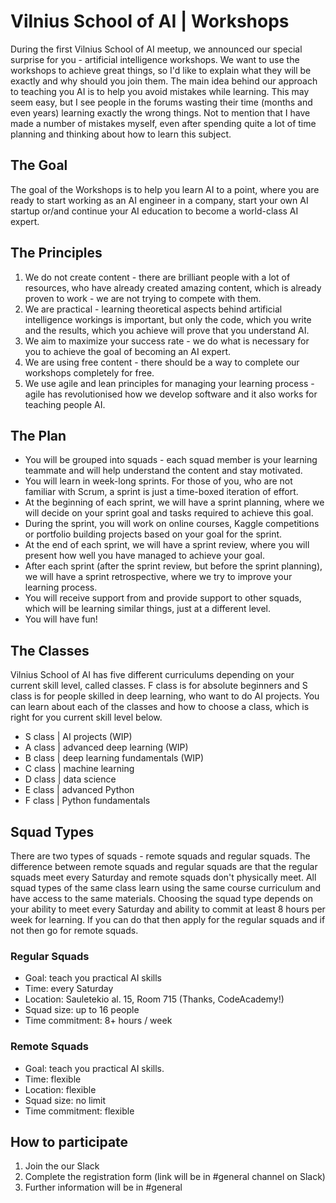 # Vilnius School of AI | Workshops

During the first Vilnius School of AI meetup, we announced our special surprise for you - artificial intelligence workshops. We want to use the workshops to achieve great things, so I'd like to explain what they will be exactly and why should you join them. The main idea behind our approach to teaching you AI is to help you avoid mistakes while learning. This may seem easy, but I see people in the forums wasting their time (months and even years) learning exactly the wrong things. Not to mention that I have made a number of mistakes myself, even after spending quite a lot of time planning and thinking about how to learn this subject.

## The Goal

The goal of the Workshops is to help you learn AI to a point, where you are ready to start working as an AI engineer in a company, start your own AI startup or/and continue your AI education to become a world-class AI expert.

## The Principles

1. We do not create content - there are brilliant people with a lot of resources, who have already created amazing content, which is already proven to work - we are not trying to compete with them.
2. We are practical - learning theoretical aspects behind artificial intelligence workings is important, but only the code, which you write and the results, which you achieve will prove that you understand AI.
3. We aim to maximize your success rate - we do what is necessary for you to achieve the goal of becoming an AI expert.
4. We are using free content - there should be a way to complete our workshops completely for free.
5. We use agile and lean principles for managing your learning process - agile has revolutionised how we develop software and it also works for teaching people AI.

## The Plan

- You will be grouped into squads - each squad member is your learning teammate and will help understand the content and stay motivated.
- You will learn in week-long sprints. For those of you, who are not familiar with Scrum, a sprint is just a time-boxed iteration of effort.
- At the beginning of each sprint, we will have a sprint planning, where we will decide on your sprint goal and tasks required to achieve this goal.
- During the sprint, you will work on online courses, Kaggle competitions or portfolio building projects based on your goal for the sprint.
- At the end of each sprint, we will have a sprint review, where you will present how well you have managed to achieve your goal.
- After each sprint (after the sprint review, but before the sprint planning), we will have a sprint retrospective, where we try to improve your learning process.
- You will receive support from and provide support to other squads, which will be learning similar things, just at a different level.
- You will have fun!

## The Classes

Vilnius School of AI has five different curriculums depending on your current skill level, called classes. F class is for absolute beginners and S class is for people skilled in deep learning, who want to do AI projects. You can learn about each of the classes and how to choose a class, which is right for you current skill level below.

- S class | AI projects (WIP)
- A class | advanced deep learning (WIP)
- B class | deep learning fundamentals (WIP)
- C class | machine learning
- D class | data science
- E class | advanced Python
- F class | Python fundamentals

## Squad Types

There are two types of squads - remote squads and regular squads. The difference between remote squads and regular squads are that the regular squads meet every Saturday and remote squads don't physically meet. All squad types of the same class learn using the same course curriculum and have access to the same materials. Choosing the squad type depends on your ability to meet every Saturday and ability to commit at least 8 hours per week for learning. If you can do that then apply for the regular squads and if not then go for remote squads.

### Regular Squads

- Goal: teach you practical AI skills
- Time: every Saturday
- Location: Sauletekio al. 15, Room 715 (Thanks, CodeAcademy!)
- Squad size: up to 16 people
- Time commitment: 8+ hours / week

### Remote Squads

- Goal: teach you practical AI skills.
- Time: flexible
- Location: flexible
- Squad size: no limit
- Time commitment: flexible

## How to participate

1. Join the our Slack
1. Complete the registration form (link will be in #general channel on Slack)
1. Further information will be in #general
